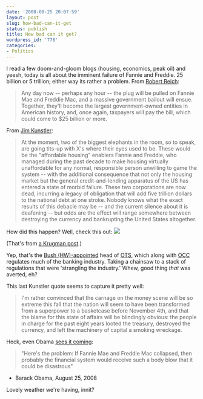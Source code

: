 ```yaml
---
date: '2008-08-25 20:07:59'
layout: post
slug: how-bad-can-it-get
status: publish
title: How bad can it get?
wordpress_id: '778'
categories:
- Politics
---
```


I read a few doom-and-gloom blogs (housing, economics, peak oil) and yeesh, today is all about the imminent failure of Fannie and Freddie. 25 billion or 5 trillion; either way its rather a problem. From [Robert Reich](http://robertreich.blogspot.com/2008/08/fannie-and-freddie-and-bailout-around.html): 


> Any day now -- perhaps any hour -- the plug will be pulled on Fannie Mae and Freddie Mac, and a massive government bailout will ensue. Together, they'll become the largest government-owned entities in American history, and, once again, taxpayers will pay the bill, which could come to $25 billion or more.


From [Jim Kunstler](http://jameshowardkunstler.typepad.com/clusterfuck_nation/2008/08/the-abyss-stares-back.html):


> At the moment, two of the biggest elephants in the room, so to speak, are going tits-up with X's where their eyes used to be. These would be the "affordable housing" enablers Fannie and Freddie, who managed during the past decade to make housing virtually unaffordable for any normal, responsible person unwilling to game the system -- with the additional consequence that not only the housing market but the general credit-and-lending apparatus of the US has entered a state of morbid failure. These two corporations are now dead, incurring a legacy of obligation that will add five trillion dollars to the national debt at one stroke. Nobody knows what the exact results of this debacle may be -- and the current silence about it is deafening -- but odds are the effect will range somewhere between destroying the currency and bankrupting the United States altogether.


How did this happen? Well, check this out:
[![](http://fnord.phfactor.net/wp-content/uploads/2008/08/chainsaw.jpg)](http://fnord.phfactor.net/wp-content/uploads/2008/08/chainsaw.jpg)

(That's from [a Krugman post](http://krugman.blogs.nytimes.com/2008/03/22/hiding-behind-the-invisible-hand/).)

Yep, that's the [Bush (HW)-appointed](http://www.presidency.ucsb.edu/ws/index.php?pid=20995) head of [OTS](http://en.wikipedia.org/wiki/Office_of_Thrift_Supervision), which along with [OCC](http://en.wikipedia.org/wiki/Office_of_the_Comptroller_of_the_Currency) regulates much of the banking industry. Taking a chainsaw to a stack of regulations that were 'strangling the industry.' Whew, good thing _that_ was averted, eh?

This last Kunstler quote seems to capture it pretty well:


> I'm rather convinced that the carnage on the money scene will be so extreme this fall that the nation will seem to have been transformed from a superpower to a basketcase before November 4th, and that the blame for this state of affairs will be blindingly obvious: the people in charge for the past eight years looted the treasury, destroyed the currency, and left the machinery of capital a smoking wreckage.


Heck, even Obama [sees it coming](http://housingpanic.blogspot.com/2008/08/housingpanic-quote-of-day_25.html):


> "Here's the problem: If Fannie Mae and Freddie Mac collapsed, then probably the financial system would receive such a body blow that it could be disastrous"

- Barack Obama, August 25, 2008


Lovely weather we're having, innit?
